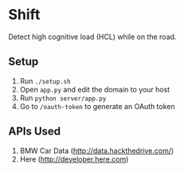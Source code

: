 Shift
=====
Detect high cognitive load (HCL) while on the road.

## Setup
1. Run `./setup.sh`
2. Open `app.py` and edit the domain to your host
3. Run `python server/app.py`
4. Go to `/oauth-token` to generate an OAuth token

## APIs Used
1. BMW Car Data (http://data.hackthedrive.com/)
2. Here (http://developer.here.com)
